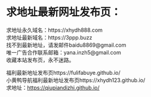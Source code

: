 <h1>求地址最新网址发布页：</h1>
求地址永久域名：https://xhydh888.com</br>
求地址最新域名：https://3ppp.buzz</br>
找不到最新地址，请发邮件baidu8869@gmail.com</br>
唯一广告合作联系邮箱：yana.inzh5@gmail.com</br>
收藏本站发布页，永不迷路。

福利最新地址发布页https://fulifabuye.github.io/</br>
小黄鸭导航福利最新地址发布页https://xhydh123.github.io/</br>
求地址：https://qiupiandizhi.github.io/
